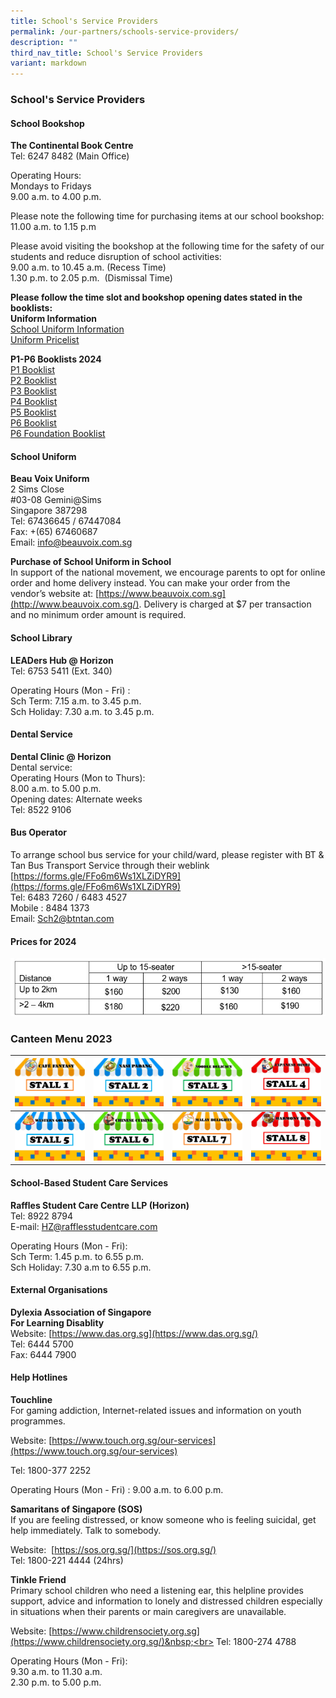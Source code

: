 ```yaml
---
title: School's Service Providers
permalink: /our-partners/schools-service-providers/
description: ""
third_nav_title: School's Service Providers
variant: markdown
---
```

### **School's Service Providers**
#### **School Bookshop**<br>
**The Continental Book Centre**<br>
Tel: 6247 8482 (Main Office)

Operating Hours:<br>
Mondays to Fridays<br>
9.00 a.m. to 4.00 p.m.

Please note the following time for purchasing items at our school bookshop:<br>
11.00 a.m. to 1.15 p.m

Please avoid visiting the bookshop at the following time for the safety of our students and reduce disruption of school activities:<br>
9.00 a.m. to 10.45 a.m. (Recess Time)<br>
1.30 p.m. to 2.05 p.m.&nbsp; (Dismissal Time)

**Please follow the time slot and bookshop opening dates stated in the booklists:**<br>
**Uniform Information**<br>
[School Uniform Information](https://thecontinental.sg/horizon/)<br>
[Uniform Pricelist](/files/Uniform_Pricelist.pdf)

**P1-P6 Booklists 2024**<br>
[P1 Booklist](/files/Horizon_Booklist_2024_Primary_1.pdf)<br>
[P2 Booklist](/files/Horizon_Booklist_2024_Primary_2.pdf)<br>
[P3 Booklist](/files/Horizon_Booklist_2024_Primary_3.pdf)<br>
[P4 Booklist](/files/Horizon_Booklist_2024_Primary_4.pdf)<br>
[P5 Booklist](/files/Horizon_Booklist_2024_Primary_5.pdf)<br>
[P6 Booklist](/files/Horizon_Booklist_2024_Primary_6.pdf)<br>
[P6 Foundation Booklist](/files/Horizon_Booklist_2024_Primary_6F.pdf)

#### **School Uniform**
**Beau Voix Uniform**<br>
2 Sims Close<br>
#03-08 Gemini@Sims<br>
Singapore 387298&nbsp;<br>
Tel: 67436645 / 67447084<br>
Fax: +(65) 67460687<br>
Email:&nbsp;[info@beauvoix.com.sg](mailto:info@beauvoix.com.sg)

**Purchase of School Uniform in School**<br>
In support of the national movement, we encourage parents to opt for online order and home delivery instead. You can make your order from the vendor’s website at:&nbsp;[https://www.beauvoix.com.sg](http://www.beauvoix.com.sg/). Delivery is charged at $7 per transaction and no minimum order amount is required.

#### **School Library**
**LEADers Hub @ Horizon**<br>
Tel: 6753 5411 (Ext. 340)

Operating Hours (Mon - Fri) :&nbsp;<br>
Sch Term: 7.15 a.m. to 3.45 p.m.<br>Sch Holiday: 7.30 a.m. to 3.45 p.m.

#### **Dental Service**
**Dental Clinic @ Horizon**<br>
Dental service:<br>
Operating Hours (Mon to Thurs):<br>
8.00 a.m. to 5.00 p.m.<br>
Opening dates: Alternate weeks<br>
Tel: 8522 9106

#### **Bus Operator**
To arrange school bus service for your child/ward, please register with BT &amp; Tan Bus Transport Service through their weblink <br>
[https://forms.gle/FFo6m6Ws1XLZiDYR9](https://forms.gle/FFo6m6Ws1XLZiDYR9)<br>
Tel: 6483 7260 / 6483 4527<br>
Mobile : 8484 1373<br>
Email: Sch2@btntan.com
#### Prices for 2024 
![](/images/screenshot%202023-09-29%20160528.jpg)

### Canteen Menu 2023
[ ![](/images/stall1.jpg)](https://staging.d21co4ykjghpsi.amplifyapp.com/images/menu1.jpg) | [ ![](/images/stall2.jpg)](https://staging.d21co4ykjghpsi.amplifyapp.com/images/menu2.jpg)| [ ![](/images/stall3.jpg)](https://staging.d21co4ykjghpsi.amplifyapp.com/images/menu3.jpg)| [ ![](/images/stall4.jpg)](https://staging.d21co4ykjghpsi.amplifyapp.com/images/menu4.jpg)|
| -------- | -------- | -------- |-------- |
| [ ![](/images/stall5.jpg)](https://staging.d21co4ykjghpsi.amplifyapp.com/images/menu5.jpg)| [ ![](/images/stall6.jpg)](https://staging.d21co4ykjghpsi.amplifyapp.com/images/menu6.jpg)| [ ![](/images/stall7.jpg)](https://staging.d21co4ykjghpsi.amplifyapp.com/images/menu7.jpg) | [ ![](/images/stall8.jpg)](https://staging.d21co4ykjghpsi.amplifyapp.com/images/menu8.jpg)|

#### **School-Based Student Care Services**
**Raffles Student Care Centre LLP (Horizon)**<br>
Tel: 8922 8794<br>
E-mail: [HZ@rafflesstudentcare.com](mailto:HZ@rafflesstudentcare.com)

Operating Hours (Mon - Fri):<br>
Sch Term: 1.45 p.m. to 6.55 p.m.&nbsp;<br>
Sch Holiday: 7.30 a.m to 6.55 p.m.

#### **External Organisations**
**Dylexia Association of Singapore**<br>
**For Learning Disablity**<br>
Website:&nbsp;[https://www.das.org.sg](https://www.das.org.sg/)<br>
Tel: 6444 5700<br>
Fax: 6444 7900

#### **Help Hotlines**
**Touchline**<br>
For gaming addiction, Internet-related issues and information on youth programmes.

Website:&nbsp;[https://www.touch.org.sg/our-services](https://www.touch.org.sg/our-services)

Tel: 1800-377 2252

Operating Hours (Mon - Fri) :&nbsp;9.00 a.m. to 6.00 p.m.

**Samaritans of Singapore (SOS)**<br>
If you are feeling distressed, or know someone who is feeling suicidal, get help immediately. Talk to somebody.

Website: &nbsp;[https://sos.org.sg/](https://sos.org.sg/)<br>
Tel: 1800-221 4444 (24hrs)

**Tinkle Friend**<br>
Primary school children who need a listening ear, this helpline provides support, advice and information to lonely and distressed children especially in situations when their parents or main caregivers are unavailable.

Website:&nbsp;[https://www.childrensociety.org.sg](https://www.childrensociety.org.sg/)&nbsp;<br>
Tel: 1800-274 4788&nbsp;

Operating Hours (Mon - Fri):<br>
9.30 a.m. to 11.30 a.m.<br>
2.30 p.m. to 5.00 p.m.